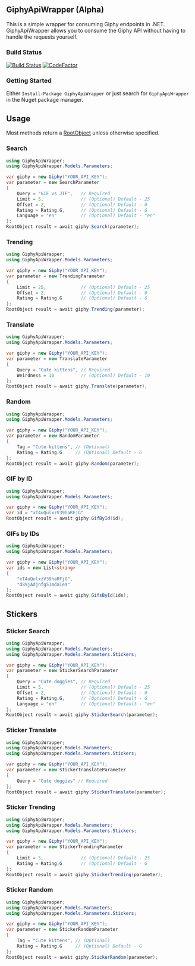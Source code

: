 ## GiphyApiWrapper (Alpha)

This is a simple wrapper for consuming Giphy endpoints in .NET. GiphyApiWrapper allows you to consume the Giphy API without having to handle the requests yourself.

### Build Status

[![Build Status](https://dev.azure.com/fargherkeegan/GiphyApiWrapper/_apis/build/status/KeeganFargher.GiphyApiWrapper?branchName=master)](https://dev.azure.com/fargherkeegan/GiphyApiWrapper/_build/latest?definitionId=7&branchName=master)
[![CodeFactor](https://www.codefactor.io/repository/github/keeganfargher/giphyapiwrapper/badge)](https://www.codefactor.io/repository/github/keeganfargher/giphyapiwrapper)

### Getting Started

Either `Install-Package GiphyApiWrapper` or just search for `GiphyApiWrapper` in the Nuget package manager.

## Usage

Most methods return a [RootObject](https://developers.giphy.com/docs/#gif-object) unless otherwise specified.

### Search

```c#
using GiphyApiWrapper;
using GiphyApiWrapper.Models.Parameters;

var giphy = new Giphy("YOUR_API_KEY");
var parameter = new SearchParameter
{
    Query = "GIF vs JIF",   // Required
    Limit = 5,              // (Optional) Default - 25
    Offset = 2,             // (Optional) Default - 0
    Rating = Rating.G,      // (Optional) Default - G
    Language = "en"         // (Optional) Default - "en"
};
RootObject result = await giphy.Search(parameter);
```

### Trending

```c#
using GiphyApiWrapper;
using GiphyApiWrapper.Models.Parameters;

var giphy = new Giphy("YOUR_API_KEY");
var parameter = new TrendingParameter
{
    Limit = 25,             // (Optional) Default - 25
    Offset = 2,             // (Optional) Default - 0
    Rating = Rating.G       // (Optional) Default - G
};
RootObject result = await giphy.Trending(parameter);
```

### Translate

```c#
using GiphyApiWrapper;
using GiphyApiWrapper.Models.Parameters;

var giphy = new Giphy("YOUR_API_KEY");
var parameter = new TranslateParameter
{
    Query = "Cute kittens", // Required
    Weirdness = 10          // (Optional) Default - 10
};
RootObject result = await giphy.Translate(parameter);
```

### Random

```c#
using GiphyApiWrapper;
using GiphyApiWrapper.Models.Parameters;

var giphy = new Giphy("YOUR_API_KEY");
var parameter = new RandomParameter
{
    Tag = "Cute kittens", // (Optional)
    Rating = Rating.G     // (Optional) Default - G
};
RootObject result = await giphy.Random(parameter);
```

### GIF by ID

```c#
using GiphyApiWrapper;
using GiphyApiWrapper.Models.Parameters;

var giphy = new Giphy("YOUR_API_KEY");
var id = "xT4uQulxzV39haRFjG"
RootObject result = await giphy.GifById(id);
```

### GIFs by IDs

```c#
using GiphyApiWrapper;
using GiphyApiWrapper.Models.Parameters;

var giphy = new Giphy("YOUR_API_KEY");
var ids = new List<string>
{
    "xT4uQulxzV39haRFjG",
    "d89jAdjnfg5JmdaIea"
};
RootObject result = await giphy.GifsById(ids);
```

## Stickers

### Sticker Search

```c#
using GiphyApiWrapper;
using GiphyApiWrapper.Models.Parameters;
using GiphyApiWrapper.Models.Parameters.Stickers;

var giphy = new Giphy("YOUR_API_KEY");
var parameter = new StickerSearchParameter
{
    Query = "Cute doggies", // Required
    Limit = 5,              // (Optional) Default - 25
    Offset = 2,             // (Optional) Default - 0
    Rating = Rating.G,      // (Optional) Default - G
    Language = "en"         // (Optional) Default - "en"
};
RootObject result = await giphy.StickerSearch(parameter);
```

### Sticker Translate

```c#
using GiphyApiWrapper;
using GiphyApiWrapper.Models.Parameters;
using GiphyApiWrapper.Models.Parameters.Stickers;

var giphy = new Giphy("YOUR_API_KEY");
var parameter = new StickerTranslateParameter
{
    Query = "Cute doggies" // Required
};
RootObject result = await giphy.StickerTranslate(parameter);
```

### Sticker Trending

```c#
using GiphyApiWrapper;
using GiphyApiWrapper.Models.Parameters;
using GiphyApiWrapper.Models.Parameters.Stickers;

var giphy = new Giphy("YOUR_API_KEY");
var parameter = new StickerTrendingParameter
{
    Limit = 5,              // (Optional) Default - 25
    Rating = Rating.G       // (Optional) Default - G
};
RootObject result = await giphy.StickerTrending(parameter);
```

### Sticker Random

```c#
using GiphyApiWrapper;
using GiphyApiWrapper.Models.Parameters;
using GiphyApiWrapper.Models.Parameters.Stickers;

var giphy = new Giphy("YOUR_API_KEY");
var parameter = new StickerRandomParameter
{
    Tag = "Cute kittens", // (Optional)
    Rating = Rating.G     // (Optional) Default - G
};
RootObject result = await giphy.StickerRandom(parameter);
```

